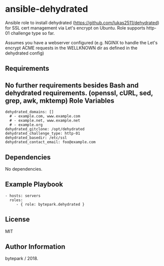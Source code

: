 ansible-dehydrated
=========

Ansible role to install dehydrated (https://github.com/lukas2511/dehydrated) for SSL cert management via Let's encrypt on Ubuntu.
Role supports http-01 challenge type so far.

Assumes you have a webserver configured 
(e.g. NGINX to handle the Let's encrypt ACME requests in the WELLKNOWN dir as defined in the dehydrated config)


Requirements
------------

No further requirements besides Bash and dehydrated requirements.
(openssl,  cURL, sed, grep, awk, mktemp)
Role Variables
--------------

```
dehydrated_domains: []
  # - example.com, www.example.com
  # - example.net, www.example.net
  # - example.org
dehydrated_gitclone: /opt/dehydrated
dehydrated_challenge_type: http-01
dehydrated_basedir: /etc/ssl
dehydrated_contact_email: foo@example.com
```

Dependencies
------------

No dependencies.

Example Playbook
----------------

    - hosts: servers
      roles:
         - { role: bytepark.dehydrated }

License
-------

MIT

Author Information
------------------

bytepark / 2018.

